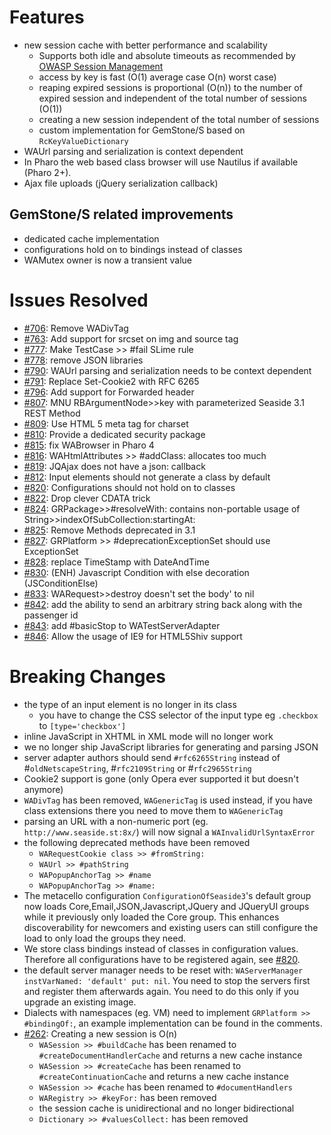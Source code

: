 # Features #
  * new session cache with better performance and scalability
    * Supports both idle and absolute timeouts as recommended by [OWASP Session Management](https://www.owasp.org/index.php/Session_Management_Cheat_Sheet#Automatic_Session_Expiration)
    * access by key is fast (O(1) average case O(n) worst case)
    * reaping expired sessions is proportional (O(n)) to the number of expired session and independent of the total number of sessions (O(1))
    * creating a new session independent of the total number of sessions
    * custom implementation for GemStone/S based on `RcKeyValueDictionary`
  * WAUrl parsing and serialization is context dependent
  * In Pharo the web based class browser will use Nautilus if available (Pharo 2+).
  * Ajax file uploads (jQuery serialization callback)

## GemStone/S related improvements
  * dedicated cache implementation
  * configurations hold on to bindings instead of classes
  * WAMutex owner is now a transient value

# Issues Resolved #

  * [#706](https://github.com/SeasideSt/Seaside/issues/706): Remove WADivTag
  * [#763](https://github.com/SeasideSt/Seaside/issues/763): Add support for srcset on img and source tag
  * [#777](https://github.com/SeasideSt/Seaside/issues/777): Make TestCase >> #fail SLime rule
  * [#778](https://github.com/SeasideSt/Seaside/issues/778): remove JSON libraries
  * [#790](https://github.com/SeasideSt/Seaside/issues/790): WAUrl parsing and serialization needs to be context dependent
  * [#791](https://github.com/SeasideSt/Seaside/issues/791): Replace Set-Cookie2 with RFC 6265
  * [#796](https://github.com/SeasideSt/Seaside/issues/796): Add support for Forwarded header
  * [#807](https://github.com/SeasideSt/Seaside/issues/807): MNU RBArgumentNode>>key with parameterized Seaside 3.1 REST Method
  * [#809](https://github.com/SeasideSt/Seaside/issues/809): Use HTML 5 meta tag for charset
  * [#810](https://github.com/SeasideSt/Seaside/issues/810): Provide a dedicated security package
  * [#815](https://github.com/SeasideSt/Seaside/issues/815): fix WABrowser in Pharo 4
  * [#816](https://github.com/SeasideSt/Seaside/issues/816): WAHtmlAttributes >> #addClass: allocates too much
  * [#819](https://github.com/SeasideSt/Seaside/issues/819): JQAjax does not have a json: callback
  * [#812](https://github.com/SeasideSt/Seaside/issues/812): Input elements should not generate a class by default
  * [#820](https://github.com/SeasideSt/Seaside/issues/820): Configurations should not hold on to classes
  * [#822](https://github.com/SeasideSt/Seaside/issues/822): Drop clever CDATA trick
  * [#824](https://github.com/SeasideSt/Seaside/issues/824):   GRPackage>>#resolveWith: contains non-portable usage of String>>indexOfSubCollection:startingAt:
  * [#825](https://github.com/SeasideSt/Seaside/issues/825): Remove Methods deprecated in 3.1
  * [#827](https://github.com/SeasideSt/Seaside/issues/827): GRPlatform >> #deprecationExceptionSet should use ExceptionSet
  * [#828](https://github.com/SeasideSt/Seaside/issues/828): replace TimeStamp with DateAndTime
  * [#830](https://github.com/SeasideSt/Seaside/issues/830):    	(ENH) Javascript Condition with else decoration (JSConditionElse)
  * [#833](https://github.com/SeasideSt/Seaside/issues/833): WARequest>>destroy doesn't set the body' to nil
  * [#842](https://github.com/SeasideSt/Seaside/issues/842): add the ability to send an arbitrary string back along with the passenger id
  * [#843](https://github.com/SeasideSt/Seaside/issues/843): add #basicStop to WATestServerAdapter
  * [#846](https://github.com/SeasideSt/Seaside/issues/846): Allow the usage of IE9 for HTML5Shiv support

# Breaking Changes #
  * the type of an input element is no longer in its class
    * you have to change the CSS selector of the input type eg `.checkbox` to `[type='checkbox']`
  * inline JavaScript in XHTML in XML mode will no longer work
  * we no longer ship JavaScript libraries for generating and parsing JSON
  * server adapter authors should send `#rfc6265String` instead of #`oldNetscapeString`, #`rfc2109String` or #`rfc2965String`
  * Cookie2 support is gone (only Opera ever supported it but doesn't anymore)
  * `WADivTag` has been removed, `WAGenericTag` is used instead, if you have class extensions there you need to move them to `WAGenericTag`
  * parsing an URL with a non-numeric port (eg. `http://www.seaside.st:8x/`) will now signal a `WAInvalidUrlSyntaxError`
  * the following deprecated methods have been removed
    * `WARequestCookie class >> #fromString:`
    * `WAUrl >> #pathString`
    * `WAPopupAnchorTag >> #name`
    * `WAPopupAnchorTag >> #name:`
  * The metacello configuration `ConfigurationOfSeaside3`'s default group now loads Core,Email,JSON,Javascript,JQuery and JQueryUI groups while it previously only loaded the Core group. This enhances discoverability for newcomers and existing users can still configure the load to only load the groups they need.
  * We store class bindings instead of classes in configuration values. Therefore all configurations have to be registered again, see [#820](https://github.com/SeasideSt/Seaside/issues/820).
  * the default server manager needs to be reset with: `WAServerManager instVarNamed: 'default' put: nil`. You need to stop the servers first and register them afterwards again. You need to do this only if you upgrade an existing image.
  * Dialects with namespaces (eg. VM) need to implement `GRPlatform >> #bindingOf:`, an example implementation can be found in the comments.
  * [#262](https://github.com/SeasideSt/Seaside/issues/262): Creating a new session is O(n)
    * `WASession >> #buildCache` has been renamed to `#createDocumentHandlerCache` and returns a new cache instance
    * `WASession >> #createCache` has been renamed to `#createContinuationCache` and returns a new cache instance
    * `WASession >> #cache` has been renamed to `#documentHandlers`
    * `WARegistry >> #keyFor:` has been removed
    * the session cache is unidirectional and no longer bidirectional
    * `Dictionary >> #valuesCollect:` has been removed